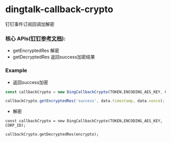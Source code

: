 # dingtalk-callback-crypto
钉钉事件订阅回调加解密

### 核心 APIs([钉钉参考文档](https://developers.dingtalk.com/document/app/configure-event-subcription)):
  - getEncryptedRes 解密
  - getDecryptedRes 返回success加密结果

### Example
- 返回success加密

```javascript
const callbackCrypto = new DingCallbackCrypto(TOKEN,ENCODING_AES_KEY, CORP_ID);

callbackCrypto.getEncryptedRes('success', data.timestamp, data.nonce);
```

- 解密

```
const callbackCrypto = new DingCallbackCrypto(TOKEN,ENCODING_AES_KEY, CORP_ID);

callbackCrypto.getDecryptedRes(encrypto);
```